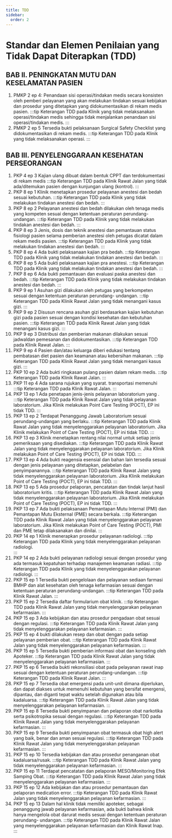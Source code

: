 ```yaml
---
title: TDD
sidebar:
  order: 2
---
```


# Standar dan Elemen Penilaian yang Tidak Dapat Diterapkan (TDD)

## BAB II. PENINGKATAN MUTU DAN KESELAMATAN PASIEN
1. PMKP 2 ep 4: Penandaan sisi operasi/tindakan medis secara konsisten oleh pemberi pelayanan yang akan melakukan tindakan sesuai kebijakan dan prosedur yang ditetapkan yang didokumentasikan di rekam medis pasien. 
    :::tip Keterangan
    TDD pada Klinik yang tidak melaksanakan operasi/tindakan medis sehingga tidak menjalankan penandaan sisi operasi/tindakan medis. 
    :::
2. PMKP 2 ep 5 Tersedia bukti pelaksanaan Surgical Safety Checklist yang didokumentasikan di rekam medis.
    :::tip Keterangan
    TDD pada Klinik yang tidak melaksanakan operasi. 
    :::


## BAB III. PENYELENGGARAAN KESEHATAN PERSEORANGAN
1. PKP 4 ep 3 Kajian ulang dibuat dalam bentuk CPPT dan terdokumentasi di rekam medis 
    :::tip Keterangan
    TDD pada Klinik Rawat Jalan yang tidak ada/ditemukan pasien dengan kunjungan ulang (kontrol). 
    :::
2. PKP 8 ep 1 Klinik menetapkan prosedur pelayanan anestesi dan bedah sesuai kebutuhan. 
    :::tip Keterangan
    TDD pada Klinik yang tidak melakukan tindakan anestesi dan bedah. 
    :::
3. PKP 8 ep 2 Pelayanan anestesi dan bedah dilakukan oleh tenaga medis yang kompeten sesuai dengan ketentuan peraturan perundang-undangan. 
    :::tip Keterangan
    TDD pada Klinik yang tidak melakukan tindakan anestesi dan bedah. 
    :::
4. PKP 8 ep 3 Jenis, dosis dan teknik anestesi dan pemantauan status fisiologi pasien selama pemberian anestesi oleh petugas dicatat dalam rekam medis pasien.
    :::tip Keterangan
    TDD pada Klinik yang tidak melakukan tindakan anestesi dan bedah. 
    :::
5. PKP 8 ep 4 Ada bukti pelaksanaan kajian pra bedah. 
    :::tip Keterangan
    TDD pada Klinik yang tidak melakukan tindakan anestesi dan bedah. 
    :::
6. PKP 8 ep 5 Ada bukti pelaksanaan kajian pra anestesi. 
    :::tip Keterangan
    TDD pada Klinik yang tidak melakukan tindakan anestesi dan bedah. 
   :::
7.  PKP 8 ep 6 Ada bukti pemantauan dan evaluasi paska anestesi dan bedah. 
    :::tip Keterangan
    TDD pada Klinik yang tidak melakukan tindakan anestesi dan bedah. 
    :::
8. PKP 9 ep 1 Asuhan gizi dilakukan oleh petugas yang berkompeten sesuai dengan ketentuan peraturan perundang- undangan. 
    :::tip Keterangan
    TDD pada Klinik Rawat Jalan yang tidak menangani kasus gizi. 
    :::
9. PKP 9 ep 2 Disusun rencana asuhan gizi berdasarkan kajian kebutuhan gizi pada pasien sesuai dengan kondisi kesehatan dan kebutuhan pasien. 
    :::tip Keterangan
    TDD pada Klinik Rawat Jalan yang tidak menangani kasus gizi. 
    :::
10. PKP 9 ep 3 Distribusi dan pemberian makanan dilakukan sesuai jadwaldan pemesanan dan didokumentasikan. 
    :::tip Keterangan
    TDD pada Klinik Rawat Jalan. 
    :::
11. PKP 9 ep 4 Pasien dan/atau keluarga diberi edukasi tentang pembatasan diet pasien dan keamanan atau kebersihan makanan. 
    :::tip Keterangan
    TDD pada Klinik Rawat Jalan yang tidak menangani kasus gizi. 
    :::
12. PKP 10 ep 2 Ada bukti ringkasan pulang pasien dalam rekam medis. 
    :::tip Keterangan
    TDD pada Klinik Rawat Jalan. 
    :::
13. PKP 11 ep 4 Ada sarana rujukan yang syarat. transportasi memenuhi 
    :::tip Keterangan
    TDD pada Klinik Rawat Jalan. 
    :::
14. PKP 13 ep 1 Ada penetapan jenis-jenis pelayanan laboratorium yang . 
    :::tip Keterangan
    TDD pada Klinik Rawat Jalan yang tidak pelayanan laboratorium. Jika Klinik melakukan Point Care Testing (POCT), EP ini tidak TDD.
    :::
15. PKP 13 ep 2 Terdapat Penanggung Jawab Laboratorium sesuai perundang-undangan yang berlaku. 
    :::tip Keterangan
    TDD pada Klinik Rawat Jalan yang tidak menyelenggarakan pelayanan laboratorium. Jika Klinik melakukan Point of Care Testing (POCT), EP ini tidak TDD.
    :::
16. PKP 13 ep 3 Klinik menetapkan rentang nilai normal untuk setiap jenis pemeriksaan yang disediakan. 
    :::tip Keterangan
    TDD pada Klinik Rawat Jalan yang tidak menyelenggarakan pelayanan laboratorium. Jika Klinik melakukan Point of Care Testing (POCT), EP ini tidak TDD.
    :::
17. PKP 13 ep 4 Ada bukti reagensia esensial dan bahan lain tersedia sesuai dengan jenis pelayanan yang ditetapkan, pelabelan dan penyimpanannya. 
    :::tip Keterangan
    TDD pada Klinik Rawat Jalan yang tidak menyelenggarakan pelayanan laboratorium. Jika Klinik melakukan Point of Care Testing (POCT), EP ini tidak TDD.
    :::
18. PKP 13 ep 5 Ada prosedur pelaporan, pencatatan dan tindak lanjut hasil laboratorium kritis. 
    :::tip Keterangan
    TDD pada Klinik Rawat Jalan yang tidak menyelenggarakan pelayanan laboratorium. Jika Klinik melakukan Point of Care Testing (POCT), EP ini tidak TDD. 
    :::
19. PKP 13 ep 7 Ada bukti pelaksanaan Pemantapan Mutu Internal (PMI) dan Pemantapan Mutu Eksternal (PME) secara berkala. 
    :::tip Keterangan
    TDD pada Klinik Rawat Jalan yang tidak menyelenggarakan pelayanan laboratorium. Jika Klinik melakukan Point of Care Testing (POCT), PMI dan PME tetap dilaksanakan dan dinilai. 
    :::
20. PKP 14 ep 1 Klinik menerapkan prosedur pelayanan radiologi. 
    :::tip Keterangan
    TDD pada Klinik yang tidak menyelenggarakan pelayanan radiologi.  
    :::
21. PKP 14 ep 2 Ada bukti pelayanan radiologi sesuai dengan prosedur yang ada termasuk kepatuhan terhadap manajemen keamanan radiasi. 
    :::tip Keterangan
    TDD pada Klinik yang tidak menyelenggarakan pelayanan radiologi. 
    :::
22. PKP 15 ep 1 Tersedia bukti pengelolaan dan pelayanan sediaan farmasi BMHP dan alat kesehatan oleh tenaga kefarmasian sesuai dengan ketentuan peraturan perundang-undangan. 
    :::tip Keterangan
    TDD pada Klinik Rawat Jalan. 
    :::
23. PKP 15 ep 2 Tersedia daftar formularium obat klinik. 
    :::tip Keterangan
    TDD pada Klinik Rawat Jalan yang tidak menyelenggarakan pelayanan kefarmasian. 
    :::
24. PKP 15 ep 3 Ada kebijakan dan atau prosedur pengadaan obat sesuai dengan regulasi. 
    :::tip Keterangan
    TDD pada Klinik Rawat Jalan yang tidak menyelenggarakan pelayanan kefarmasian. 
    :::
25. PKP 15 ep 4 bukti dilakukan   resep dan  obat dengan pada setiap pelayanan pemberian obat. 
    :::tip Keterangan
    TDD pada Klinik Rawat Jalan yang tidak menyelenggarakan pelayanan kefarmasian. 
    :::
26. PKP 15 ep 5 Tersedia bukti pemberian informasi obat dan konseling oleh Apoteker. 
    :::tip Keterangan
    TDD pada Klinik Rawat Jalan yang tidak menyelenggarakan pelayanan kefarmasian. 
    :::
27. PKP 15 ep 6 Tersedia bukti rekonsiliasi obat pada pelayanan rawat inap sesuai dengan ketentuan peraturan perundang-undangan. 
    :::tip Keterangan
    TDD pada Klinik Rawat Jalan. 
    :::
28. PKP 15 ep 7 Tersedia obat emergensi pada unit-unit dimana diperlukan, dan dapat diakses untuk memenuhi kebutuhan yang bersifat emergensi, dipantau, dan diganti tepat waktu setelah digunakan atau bila kadaluarsa. 
    :::tip Keterangan
    TDD pada Klinik Rawat Jalan yang tidak menyelenggarakan pelayanan kefarmasian. 
    :::
29. PKP 15 ep 8 Tersedia bukti penyimpanan dan pelaporan obat  narkotika serta psikotropika sesuai dengan regulasi. 
    :::tip Keterangan
    TDD pada Klinik Rawat Jalan yang tidak menyelenggarakan pelayanan kefarmasian. 
    :::
30. PKP 15 ep 9 Tersedia bukti penyimpanan obat termasuk obat high alert yang baik, benar dan aman sesuai regulasi. 
    :::tip Keterangan
    TDD pada Klinik Rawat Jalan yang tidak menyelenggarakan pelayanan kefarmasian. 
    :::
31. PKP 15 ep 10 Tersedia kebijakan dan atau prosedur penanganan obat kadaluarsa/rusak. 
    :::tip Keterangan
    TDD pada Klinik Rawat Jalan yang tidak menyelenggarakan pelayanan kefarmasian. 
    :::
32. PKP 15 ep 11 Terdapat pencatatan dan pelaporan MESO/Monitoring Efek Samping Obat. 
    :::tip Keterangan
    TDD pada Klinik Rawat Jalan yang tidak menyelenggarakan pelayanan kefarmasian. 
    :::
33. PKP 15 ep 12 Ada kebijakan dan atau prosedur pemantauan dan pelaporan medication error. 
    :::tip Keterangan
    TDD pada Klinik Rawat Jalan yang tidak menyelenggarakan pelayanan kefarmasian. 
    :::
34. PKP 15 ep 13 Dalam hal klinik tidak memiliki apoteker, sebagai penanggung jawab pelayanan kefarmasian, ada bukti bahwa klinik hanya mengelola obat darurat medis sesuai dengan ketentuan peraturan perundang- undangan. 
    :::tip Keterangan
    TDD pada Klinik Rawat Jalan yang menyelenggarakan pelayanan kefarmasian dan Klinik Rawat Inap. 
    :::
